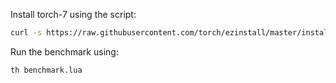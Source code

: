 Install torch-7 using the script:
```bash
curl -s https://raw.githubusercontent.com/torch/ezinstall/master/install-all | bash
```

Run the benchmark using:
```bash
th benchmark.lua
```